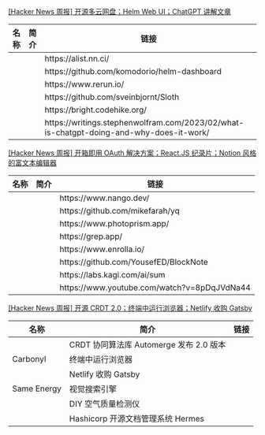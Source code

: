 [[Hacker News 周报] 开源多云网盘；Helm Web UI；ChatGPT
讲解文章](https://www.bilibili.com/video/BV1y84y1n7gH)
<table>
  <theader>
    <th>名称</th>
    <th>简介</th>
    <th>链接</th>
  </theader>
  <tbody>
    <tr>
      <td></td>
      <td></td>
      <td>https://alist.nn.ci/</td>
    </tr><tr>
      <td></td>
      <td></td>
      <td>https://github.com/komodorio/helm-dashboard</td>
    </tr><tr>
      <td></td>
      <td></td>
      <td>https://www.rerun.io/</td>
    </tr><tr>
      <td></td>
      <td></td>
      <td>https://github.com/sveinbjornt/Sloth</td>
    </tr><tr>
      <td></td>
      <td></td>
      <td>https://bright.codehike.org/</td>
    </tr><tr>
      <td></td>
      <td></td>
      <td>https://writings.stephenwolfram.com/2023/02/what-is-chatgpt-doing-and-why-does-it-work/</td>
    </tr>
  </tbody>
</table>

[[Hacker News 周报] 开箱即用 OAuth 解决方案；React.JS 纪录片；Notion
风格的富文本编辑器](https://www.bilibili.com/video/BV1Ge4y1w7EA)
<table>
  <theader>
    <th>名称</th>
    <th>简介</th>
    <th>链接</th>
  </theader>
  <tbody>
    <tr>
      <td></td>
      <td></td>
      <td>https://www.nango.dev/</td>
    </tr><tr>
      <td></td>
      <td></td>
      <td>https://github.com/mikefarah/yq</td>
    </tr><tr>
      <td></td>
      <td></td>
      <td>https://www.photoprism.app/</td>
    </tr><tr>
      <td></td>
      <td></td>
      <td>https://grep.app/</td>
    </tr><tr>
      <td></td>
      <td></td>
      <td>https://www.enrolla.io/</td>
    </tr><tr>
      <td></td>
      <td></td>
      <td>https://github.com/YousefED/BlockNote</td>
    </tr><tr>
      <td></td>
      <td></td>
      <td>https://labs.kagi.com/ai/sum</td>
    </tr><tr>
      <td></td>
      <td></td>
      <td>https://www.youtube.com/watch?v=8pDqJVdNa44</td>
    </tr>
  </tbody>
</table>

[[Hacker News 周报] 开源 CRDT 2.0；终端中运行浏览器；Netlify 收购
Gatsby](https://www.bilibili.com/video/BV1ed4y1n7cF)
<table>
  <theader>
    <th>名称</th>
    <th>简介</th>
    <th>链接</th>
  </theader>
  <tbody>
    <tr>
      <td></td>
      <td>CRDT 协同算法库 Automerge 发布 2.0 版本</td>
      <td></td>
    </tr><tr>
      <td>Carbonyl</td>
      <td>终端中运行浏览器</td>
      <td></td>
    </tr><tr>
      <td></td>
      <td>Netlify 收购 Gatsby</td>
      <td></td>
    </tr><tr>
      <td>Same Energy</td>
      <td>视觉搜索引擎</td>
      <td></td>
    </tr><tr>
      <td></td>
      <td>DIY 空气质量检测仪</td>
      <td></td>
    </tr><tr>
      <td></td>
      <td>Hashicorp 开源文档管理系统 Hermes</td>
      <td></td>
    </tr>
  </tbody>
</table>